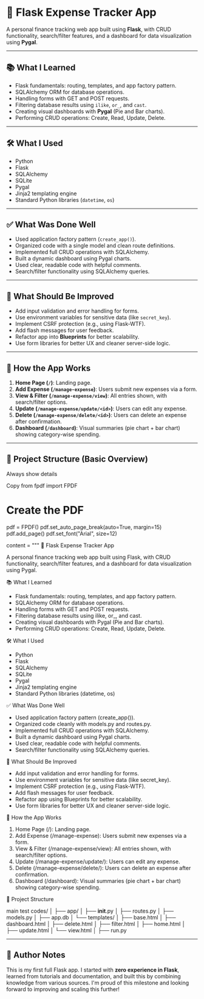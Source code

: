 # 💸 Flask Expense Tracker App

A personal finance tracking web app built using **Flask**, with CRUD functionality, search/filter features, and a dashboard for data visualization using **Pygal**.

---

## 📚 What I Learned

- Flask fundamentals: routing, templates, and app factory pattern.
- SQLAlchemy ORM for database operations.
- Handling forms with GET and POST requests.
- Filtering database results using `ilike`, `or_`, and `cast`.
- Creating visual dashboards with **Pygal** (Pie and Bar charts).
- Performing CRUD operations: Create, Read, Update, Delete.

---

## 🛠 What I Used

- Python
- Flask
- SQLAlchemy
- SQLite
- Pygal
- Jinja2 templating engine
- Standard Python libraries (`datetime`, `os`)

---

## ✅ What Was Done Well

- Used application factory pattern (`create_app()`).
- Organized code with a single model and clean route definitions.
- Implemented full CRUD operations with SQLAlchemy.
- Built a dynamic dashboard using Pygal charts.
- Used clear, readable code with helpful comments.
- Search/filter functionality using SQLAlchemy queries.

---

## 🧪 What Should Be Improved

- Add input validation and error handling for forms.
- Use environment variables for sensitive data (like `secret_key`).
- Implement CSRF protection (e.g., using Flask-WTF).
- Add flash messages for user feedback.
- Refactor app into **Blueprints** for better scalability.
- Use form libraries for better UX and cleaner server-side logic.

---

## 🚀 How the App Works

1. **Home Page (`/`)**: Landing page.
2. **Add Expense (`/manage-expense`)**: Users submit new expenses via a form.
3. **View & Filter (`/manage-expense/view`)**: All entries shown, with search/filter options.
4. **Update (`/manage-expense/update/<id>`)**: Users can edit any expense.
5. **Delete (`/manage-expense/delete/<id>`)**: Users can delete an expense after confirmation.
6. **Dashboard (`/dashboard`)**: Visual summaries (pie chart + bar chart) showing category-wise spending.

---

## 📁 Project Structure (Basic Overview)
Always show details

Copy
from fpdf import FPDF

# Create the PDF
pdf = FPDF()
pdf.set_auto_page_break(auto=True, margin=15)
pdf.add_page()
pdf.set_font("Arial", size=12)

content = """
💸 Flask Expense Tracker App

A personal finance tracking web app built using Flask, with CRUD functionality, search/filter features, and a dashboard for data visualization using Pygal.

📚 What I Learned
- Flask fundamentals: routing, templates, and app factory pattern.
- SQLAlchemy ORM for database operations.
- Handling forms with GET and POST requests.
- Filtering database results using ilike, or_, and cast.
- Creating visual dashboards with Pygal (Pie and Bar charts).
- Performing CRUD operations: Create, Read, Update, Delete.

🛠 What I Used
- Python
- Flask
- SQLAlchemy
- SQLite
- Pygal
- Jinja2 templating engine
- Standard Python libraries (datetime, os)

✅ What Was Done Well
- Used application factory pattern (create_app()).
- Organized code cleanly with models.py and routes.py.
- Implemented full CRUD operations with SQLAlchemy.
- Built a dynamic dashboard using Pygal charts.
- Used clear, readable code with helpful comments.
- Search/filter functionality using SQLAlchemy queries.

🧪 What Should Be Improved
- Add input validation and error handling for forms.
- Use environment variables for sensitive data (like secret_key).
- Implement CSRF protection (e.g., using Flask-WTF).
- Add flash messages for user feedback.
- Refactor app using Blueprints for better scalability.
- Use form libraries for better UX and cleaner server-side logic.

🚀 How the App Works
1. Home Page (/): Landing page.
2. Add Expense (/manage-expense): Users submit new expenses via a form.
3. View & Filter (/manage-expense/view): All entries shown, with search/filter options.
4. Update (/manage-expense/update/<id>): Users can edit any expense.
5. Delete (/manage-expense/delete/<id>): Users can delete an expense after confirmation.
6. Dashboard (/dashboard): Visual summaries (pie chart + bar chart) showing category-wise spending.

📁 Project Structure

main test codes/
│
├── app/
│   ├── __init__.py
│   ├── routes.py
│   ├── models.py
│   ├── app.db
│   └── templates/
│       ├── base.html
│       ├── dashboard.html
│       ├── delete.html
│       ├── filter.html
│       ├── home.html
│       ├── update.html
│       └── view.html
│
├── run.py


---

## 🧠 Author Notes

This is my first full Flask app. I started with **zero experience in Flask**, learned from tutorials and documentation, and built this by combining knowledge from various sources. I'm proud of this milestone and looking forward to improving and scaling this further!

